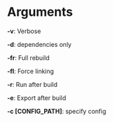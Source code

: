 # Arguments
<b>-v</b>: Verbose

<b>-d</b>: dependencies only

<b>-fr</b>: Full rebuild

<b>-fl</b>: Force linking

<b>-r</b>: Run after build

<b>-e</b>: Export after build

<b>-c [CONFIG_PATH]</b>: specify config
